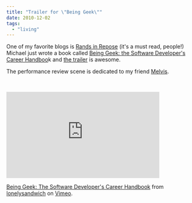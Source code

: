 ```yaml
---
title: "Trailer for \"Being Geek\""
date: 2010-12-02
tags:
  - "living"
---
```


One of my favorite blogs is [Rands in Repose](https://randsinrepose.com/) (it's a must read, people!) Michael just wrote a book called [Being Geek: the Software Developer's Career Handboo](https://www.amazon.com/gp/product/0596155409?ie=UTF8&tag=beigee-20&linkCode=as2&camp=1789&creative=390957&creativeASIN=0596155409)k and [the trailer](https://beinggeek.com) is awesome.

The performance review scene is dedicated to my friend [Melvis](https://radiofreemel.com/).

 

<iframe src="https://player.vimeo.com/video/15113923" width="400" height="225" frameborder="0"></iframe>

[Being Geek: The Software Developer's Career Handbook](https://vimeo.com/15113923) from [lonelysandwich](https://vimeo.com/lonelysandwich) on [Vimeo](https://vimeo.com).
